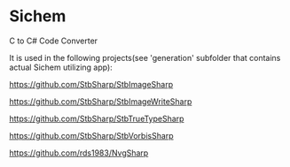 # Sichem
C to C# Code Converter

It is used in the following projects(see 'generation' subfolder that contains actual Sichem utilizing app):

https://github.com/StbSharp/StbImageSharp

https://github.com/StbSharp/StbImageWriteSharp

https://github.com/StbSharp/StbTrueTypeSharp

https://github.com/StbSharp/StbVorbisSharp

https://github.com/rds1983/NvgSharp
